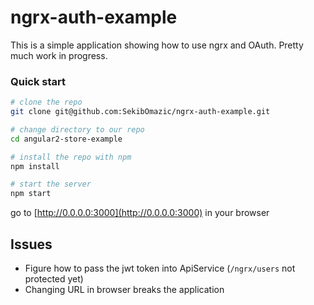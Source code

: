 # ngrx-auth-example

This is a simple application showing how to use ngrx and OAuth. Pretty much work in progress.


### Quick start

```bash
# clone the repo
git clone git@github.com:SekibOmazic/ngrx-auth-example.git

# change directory to our repo
cd angular2-store-example

# install the repo with npm
npm install

# start the server
npm start
```
go to [http://0.0.0.0:3000](http://0.0.0.0:3000) in your browser


## Issues

- Figure how to pass the jwt token into ApiService (`/ngrx/users` not protected yet)
- Changing URL in browser breaks the application

